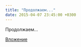 ```yaml
---
title: "Продолжаем..."
date: 2015-04-07 23:45:00 +0300
---
```


Продолжаем...

[Вложение](/assets/vk_photos/1/wX0RehJUBko.jpg)
